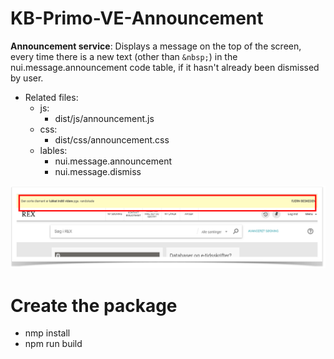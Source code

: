 # KB-Primo-VE-Announcement

**Announcement service**: Displays a message on the top of the screen, every time there is a new text (other than ``` &nbsp; ```) in the nui.message.announcement code table, if it hasn't already been dismissed by user.
* Related files: 
   * js: 
       * dist/js/announcement.js  
   * css:
       * dist/css/announcement.css  
   * lables:
       * nui.message.announcement
       * nui.message.dismiss
       
       
 ![Screenshot](announcement.jfif)     

# Create the package
* nmp install
* npm run build
